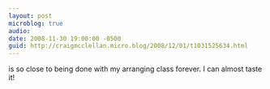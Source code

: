 ```yaml
---
layout: post
microblog: true
audio: 
date: 2008-11-30 19:00:00 -0500
guid: http://craigmcclellan.micro.blog/2008/12/01/t1031525634.html
---
```

is so close to being done with my arranging class forever.  I can almost taste it!
